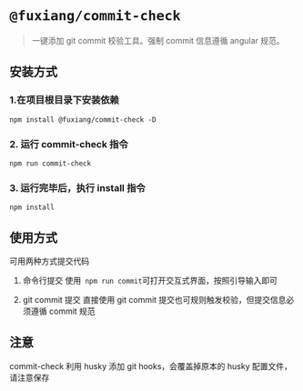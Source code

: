 # `@fuxiang/commit-check`

> 一键添加 git commit 校验工具。强制 commit 信息遵循 angular 规范。

## 安装方式

### 1.在项目根目录下安装依赖

```
npm install @fuxiang/commit-check -D
```

### 2. 运行 commit-check 指令

```
npm run commit-check
```

### 3. 运行完毕后，执行 install 指令

```
npm install
```

## 使用方式

可用两种方式提交代码

1. 命令行提交
   使用` npm run commit`可打开交互式界面，按照引导输入即可

2. git commit 提交
   直接使用 git commit 提交也可规则触发校验，但提交信息必须遵循 commit 规范

## 注意

commit-check 利用 husky 添加 git hooks，会覆盖掉原本的 husky 配置文件，请注意保存
